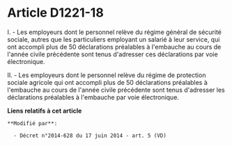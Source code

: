 # Article D1221-18

I. - Les employeurs dont le personnel relève du régime général de sécurité sociale, autres que les particuliers employant un
salarié à leur service, qui ont accompli plus de 50 déclarations préalables à l'embauche au cours de l'année civile
précédente sont tenus d'adresser ces déclarations par voie électronique. 

II. - Les employeurs dont le personnel relève du régime de protection sociale agricole qui ont accompli plus de 50
déclarations préalables à l'embauche au cours de l'année civile précédente sont tenus d'adresser les déclarations préalables
à l'embauche par voie électronique.

**Liens relatifs à cet article**

	**Modifié par**:

	  - Décret n°2014-628 du 17 juin 2014 - art. 5 (VD)
